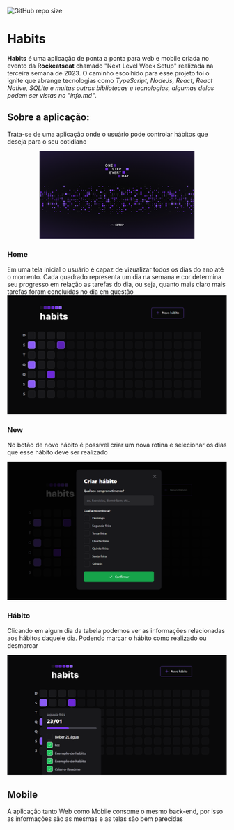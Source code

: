 ![GitHub repo size](https://img.shields.io/github/repo-size/LucasHARosa/Habit_NLW_SETUP)
# Habits

<strong>Habits</strong> é uma aplicação de ponta a ponta para web e mobile criada no evento da <strong>Rockeatseat</strong> chamado "Next Level Week Setup" realizada na terceira semana de 2023. O caminho escolhido para esse projeto foi o ignite que abrange tecnologias como <em>TypeScript, NodeJs, React, React Native, SQLite e muitas outras bibliotecas e tecnologias, algumas delas podem ser vistas no "info.md"</em>.

<h2 > <strong>Sobre a aplicação:</strong> </h2>
Trata-se de uma aplicação onde o usuário pode controlar hábitos que deseja para o seu cotidiano

<p align="center">
    <img height="200" src="./Imagens/Wallpaper - 1920x1080.png" alt="">
</p>


### Home


<div>
Em uma tela inicial o usuário é capaz de vizualizar todos os dias do ano até o momento. Cada quadrado representa um dia na semana e cor determina seu progresso em relação as tarefas do dia, ou seja, quanto mais claro mais tarefas foram concluídas no dia em questão
</div>


<img src="./Imagens/home.png" alt="">

### New

No botão de novo hábito é possível criar um nova rotina e selecionar os dias que esse hábito deve ser realizado

<img src="./Imagens/new.png" alt="">

### Hábito

Clicando em algum dia da tabela podemos ver as informações relacionadas aos hábitos daquele dia. Podendo marcar o hábito como realizado ou desmarcar

<img src="./Imagens/habit.png" alt="">


## Mobile

A aplicação tanto Web como Mobile consome o mesmo back-end, por isso as informações são as mesmas e as telas são bem parecidas

<p align="center">
    <img class="j" src="./Imagens/Media_230123_202355.gif" alt="">
</p>
